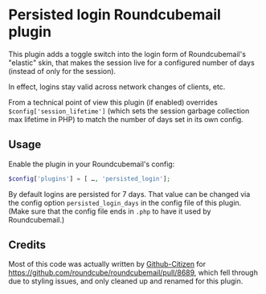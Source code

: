 Persisted login Roundcubemail plugin
====================================

This plugin adds a toggle switch into the login form of Roundcubemail's "elastic" skin, that makes the session live for a configured number of days (instead of only for the session).

In effect, logins stay valid across network changes of clients, etc.

From a technical point of view this plugin (if enabled) overrides `$config['session_lifetime']` (which sets the session garbage collection max lifetime in PHP) to match the number of days set in its own config.

Usage
-----

Enable the plugin in your Roundcubemail's config:

```php
$config['plugins'] = [ …, 'persisted_login'];
```

By default logins are persisted for 7 days. That value can be changed via the config option `persisted_login_days` in the
config file of this plugin. (Make sure that the config file ends in `.php` to have it used by Roundcubemail.)


Credits
-------

Most of this code was actually written by [Github-Citizen](https://github.com/Github-Citizen) for https://github.com/roundcube/roundcubemail/pull/8689, which fell through due to styling issues, and only cleaned up and renamed for this plugin.
